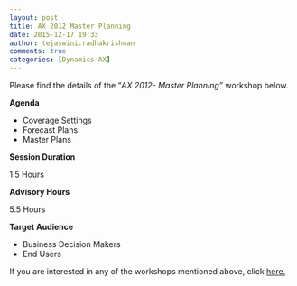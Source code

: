 ```yaml
---
layout: post
title: AX 2012 Master Planning
date: 2015-12-17 19:33
author: tejaswini.radhakrishnan
comments: true
categories: [Dynamics AX]
---
```

Please find the details of the “<em>AX 2012</em><em>- Master Planning”</em> workshop below.

<strong>Agenda</strong>
<ul>
	<li>Coverage Settings</li>
	<li>Forecast Plans</li>
	<li>Master Plans</li>
</ul>
<strong>Session Duration</strong>

1.5 Hours

<strong>Advisory Hours</strong>

5.5 Hours

<strong>Target Audience</strong>
<ul>
	<li>Business Decision Makers</li>
	<li>End Users</li>
</ul>
If you are interested in any of the workshops mentioned above, click <a href="mailto:blog_ptsdynamics@microsoft.com?Subject=Dynamics%20AX%20Workshops%20-%20Registration&amp;Body=PLEASE%20FILL%20IN%20THE%20FOLLOWING%20DETAILS%0A%0AName%3A%0ACompany%20Name%3A%0APartner%20ID%3A%0AContact%20number%3A%0AEmail%20ID%3A%0AProducts%20interested%20in%3A%0ASessions%20interested%20in%3A">here.</a>
